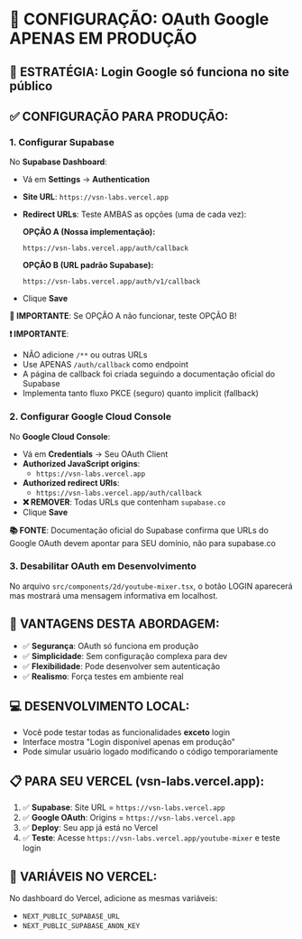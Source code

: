 # 🔧 CONFIGURAÇÃO: OAuth Google APENAS EM PRODUÇÃO

## **🎯 ESTRATÉGIA**: Login Google só funciona no site público

## **✅ CONFIGURAÇÃO PARA PRODUÇÃO:**

### **1. Configurar Supabase**
No **Supabase Dashboard**:
- Vá em **Settings** → **Authentication**
- **Site URL**: `https://vsn-labs.vercel.app`
- **Redirect URLs**: Teste AMBAS as opções (uma de cada vez):
  
  **OPÇÃO A (Nossa implementação):**
  ```
  https://vsn-labs.vercel.app/auth/callback
  ```
  
  **OPÇÃO B (URL padrão Supabase):**
  ```
  https://vsn-labs.vercel.app/auth/v1/callback
  ```
- Clique **Save**

**🔧 IMPORTANTE**: Se OPÇÃO A não funcionar, teste OPÇÃO B!

**❗ IMPORTANTE**: 
- NÃO adicione `/**` ou outras URLs
- Use APENAS `/auth/callback` como endpoint
- A página de callback foi criada seguindo a documentação oficial do Supabase
- Implementa tanto fluxo PKCE (seguro) quanto implicit (fallback)

### **2. Configurar Google Cloud Console**
No **Google Cloud Console**:
- Vá em **Credentials** → Seu OAuth Client
- **Authorized JavaScript origins**: 
  - `https://vsn-labs.vercel.app`
- **Authorized redirect URIs**:
  - `https://vsn-labs.vercel.app/auth/callback`
- **❌ REMOVER**: Todas URLs que contenham `supabase.co`
- Clique **Save**

**📚 FONTE**: Documentação oficial do Supabase confirma que URLs do Google OAuth devem apontar para SEU domínio, não para supabase.co

### **3. Desabilitar OAuth em Desenvolvimento**
No arquivo `src/components/2d/youtube-mixer.tsx`, o botão LOGIN aparecerá mas mostrará uma mensagem informativa em localhost.

## **🚀 VANTAGENS DESTA ABORDAGEM:**
- ✅ **Segurança**: OAuth só funciona em produção
- ✅ **Simplicidade**: Sem configuração complexa para dev
- ✅ **Flexibilidade**: Pode desenvolver sem autenticação
- ✅ **Realismo**: Força testes em ambiente real

## **💻 DESENVOLVIMENTO LOCAL:**
- Você pode testar todas as funcionalidades **exceto** login
- Interface mostra "Login disponível apenas em produção"
- Pode simular usuário logado modificando o código temporariamente

## **📋 PARA SEU VERCEL (vsn-labs.vercel.app):**
1. ✅ **Supabase**: Site URL = `https://vsn-labs.vercel.app`
2. ✅ **Google OAuth**: Origins = `https://vsn-labs.vercel.app`
3. ✅ **Deploy**: Seu app já está no Vercel
4. ✅ **Teste**: Acesse `https://vsn-labs.vercel.app/youtube-mixer` e teste login

## **🔧 VARIÁVEIS NO VERCEL:**
No dashboard do Vercel, adicione as mesmas variáveis:
- `NEXT_PUBLIC_SUPABASE_URL`
- `NEXT_PUBLIC_SUPABASE_ANON_KEY`
